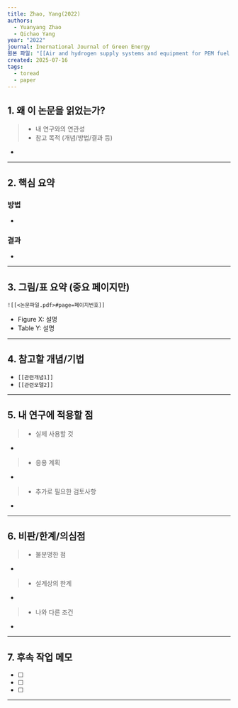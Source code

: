 ```yaml
---
title: Zhao, Yang(2022)
authors:
  - Yuanyang Zhao
  - Qichao Yang
year: "2022"
journal: Inernational Journal of Green Energy
원본 파일: "[[Air and hydrogen supply systems and equipment for PEM fuel cells a review.pdf]]"
created: 2025-07-16
tags:
  - toread
  - paper
---
```

## 1. 왜 이 논문을 읽었는가?
> - 내 연구와의 연관성
> - 참고 목적 (개념/방법/결과 등)

- 

---

## 2. 핵심 요약

### 방법
- 

### 결과
- 



---

## 3. 그림/표 요약 (중요 페이지만)
`![[<논문파일.pdf>#page=페이지번호]]`

- Figure X: 설명  
- Table Y: 설명

---

## 4. 참고할 개념/기법
- `[[관련개념1]]`
- `[[관련모델2]]`

---

## 5. 내 연구에 적용할 점
> - 실제 사용할 것
- 

> - 응용 계획
- 

> - 추가로 필요한 검토사항
- 


---



## 6. 비판/한계/의심점
> - 불분명한 점
- 

>- 설계상의 한계
- 

> - 나와 다른 조건
- 

---

## 7. 후속 작업 메모
- [ ] 
- [ ] 
- [ ] 

---

